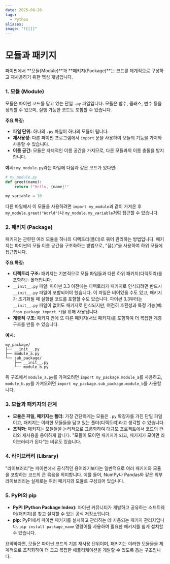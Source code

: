 ```yaml
---
date: 2025-08-20
tags:
  - Python
aliases:
image: "![[]]"
---
```


# 모듈과 패키지

파이썬에서 **모듈(Module)**과 **패키지(Package)**는 코드를 체계적으로 구성하고 재사용하기 위한 핵심 개념입니다.

### 1. 모듈 (Module)
모듈은 파이썬 코드를 담고 있는 단일 `.py` 파일입니다. 모듈은 함수, 클래스, 변수 등을 정의할 수 있으며, 실행 가능한 코드도 포함할 수 있습니다.

**주요 특징:**
*   **파일 단위:** 하나의 `.py` 파일이 하나의 모듈이 됩니다.
*   **재사용성:** 다른 파이썬 프로그램에서 `import` 문을 사용하여 모듈의 기능을 가져와 사용할 수 있습니다.
*   **이름 공간:** 모듈은 자체적인 이름 공간을 가지므로, 다른 모듈과의 이름 충돌을 방지합니다.

**예시:**
`my_module.py`라는 파일에 다음과 같은 코드가 있다면:
```python
# my_module.py
def greet(name):
    return f"Hello, {name}!"

my_variable = 10
```
다른 파일에서 이 모듈을 사용하려면 `import my_module`과 같이 가져온 후 `my_module.greet("World")`나 `my_module.my_variable`처럼 접근할 수 있습니다.

### 2. 패키지 (Package)
패키지는 관련된 여러 모듈을 하나의 디렉토리(폴더)로 묶어 관리하는 방법입니다. 패키지는 파이썬의 모듈 이름 공간을 구조화하는 방법으로, "점(.)"을 사용하여 하위 모듈에 접근합니다.

**주요 특징:**
*   **디렉토리 구조:** 패키지는 기본적으로 모듈 파일들과 다른 하위 패키지(디렉토리)를 포함하는 폴더입니다.
*   `__init__.py` 파일: 파이썬 3.3 이전에는 디렉토리가 패키지로 인식되려면 반드시 `__init__.py` 파일이 포함되어야 했습니다. 이 파일은 비어있을 수도 있고, 패키지가 초기화될 때 실행될 코드를 포함할 수도 있습니다. 파이썬 3.3부터는 `__init__.py` 파일이 없어도 패키지로 인식되지만, 여전히 호환성과 특정 기능(예: `from package import *`)을 위해 사용됩니다.
*   **계층적 구조:** 패키지 안에 또 다른 패키지(서브 패키지)를 포함하여 더 복잡한 계층 구조를 만들 수 있습니다.

**예시:**
```
my_package/
├── __init__.py
├── module_a.py
└── sub_package/
    ├── __init__.py
    └── module_b.py
```
위 구조에서 `module_a.py`를 가져오려면 `import my_package.module_a`를 사용하고, `module_b.py`를 가져오려면 `import my_package.sub_package.module_b`를 사용합니다.

### 3. 모듈과 패키지의 관계
*   **모듈은 파일, 패키지는 폴더:** 가장 간단하게는 모듈은 `.py` 확장자를 가진 단일 파일이고, 패키지는 이러한 모듈들을 담고 있는 폴더(디렉토리)라고 생각할 수 있습니다.
*   **조직화:** 패키지는 모듈들을 논리적으로 그룹화하여 대규모 프로젝트에서 코드의 관리와 재사용을 용이하게 합니다. "모듈이 모이면 패키지가 되고, 패키지가 모이면 라이브러리가 된다"는 비유도 있습니다.

### 4. 라이브러리 (Library)
"라이브러리"는 파이썬에서 공식적인 용어라기보다는 일반적으로 여러 패키지와 모듈을 포함하는 코드의 큰 묶음을 의미합니다. 예를 들어, NumPy나 Pandas와 같은 외부 라이브러리는 실제로는 여러 패키지와 모듈로 구성되어 있습니다.

### 5. PyPI와 pip
*   **PyPI (Python Package Index):** 파이썬 커뮤니티가 개발하고 공유하는 소프트웨어(패키지)를 찾고 설치할 수 있는 공식 저장소입니다.
*   **pip:** PyPI에서 파이썬 패키지를 설치하고 관리하는 데 사용되는 패키지 관리자입니다. `pip install package_name` 명령어를 사용하여 필요한 패키지를 쉽게 설치할 수 있습니다.

요약하자면, 모듈은 파이썬 코드의 기본 재사용 단위이며, 패키지는 이러한 모듈들을 체계적으로 조직화하여 더 크고 복잡한 애플리케이션을 개발할 수 있도록 돕는 구조입니다.